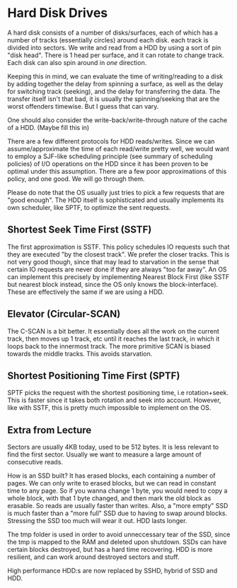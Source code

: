 # Hard Disk Drives
A hard disk consists of a number of disks/surfaces, each of which has a number of tracks (essentially circles) around each disk. each track is divided into sectors. We write and read from a HDD by using a sort of pin "disk head". There is 1 head per surface, and it can rotate to change track. Each disk can also spin around in *one* direction. 

Keeping this in mind, we can evaluate the time of writing/reading to a disk by adding together the delay from spinning a surface, as well as the delay for switching track (seeking), and the delay for transferring the data. The transfer itself isn't that bad, it is usually the spinning/seeking that are the worst offenders timewise. But I guess that can vary.

One should also consider the write-back/write-through nature of the cache of a HDD. (Maybe fill this in)

There are a few different protocols for HDD reads/writes. Since we can assume/approximate the time of each read/write pretty well, we would want to employ a SJF-like scheduling principle (see summary of scheduling policies) of I/O operations on the HDD since it has been proven to be optimal under this assumption. There are a few poor approximations of this policy, and one good. We will go 
through them.

Please do note that the OS usually just tries to pick a few requests that are "good enough". The HDD itself is sophisticated and 
usually implements its own scheduler, like SPTF, to optimize the sent requests.

## Shortest Seek Time First (SSTF)
The first approximation is SSTF. This policy schedules IO requests such that they are executed "by the closest track". We prefer the 
closer tracks. This is not very good though, since that may lead to starvation in the sense that certain IO requests are never done 
if they are always "too far away". An OS can implement this precisely by implementing Nearest Block First (like SSTF but nearest block 
instead, since the OS only knows the block-interface). These are effectively the same if we are using a HDD.

## Elevator (Circular-SCAN)
The C-SCAN is a bit better. It essentially does all the work on the current track, then moves up 1 track, etc until it reaches the last 
track, in which it loops back to the innermost track. The more primitive SCAN is biased towards the middle tracks. This avoids starvation.

## Shortest Positioning Time First (SPTF)
SPTF picks the request with the shortest positioning time, i.e rotation+seek. This is faster since it takes both rotation and seek into 
account. However, like with SSTF, this is pretty much impossible to implement on the OS.

## Extra from Lecture
Sectors are usually 4KB today, used to be 512 bytes. It is less relevant to find the first sector. Usually we want to measure a large amount of consecutive reads.

How is an SSD built? It has erased blocks, each containing a number of pages. We can only write to erased blocks, but we can read in constant time to any page. So if you wanna change 1 byte, you would need to copy a whole block, with that 1 byte changed, and then mark the old block as erasable. So reads are usually faster than writes. Also, a "more empty" SSD is much faster than a "more full" SSD due to having to swap around blocks. Stressing the SSD too much will wear it out. HDD lasts 
longer.

The tmp folder is used in order to avoid unneccessary tear of the SSD, since the tmp is mapped to the RAM and deleted upon shutdown. SSDs can have certain blocks destroyed, but has a hard time recovering. HDD is more resilient, and can work around destroyed sectors and stuff.

High performance HDD:s are now replaced by SSHD, hybrid of SSD and HDD.
